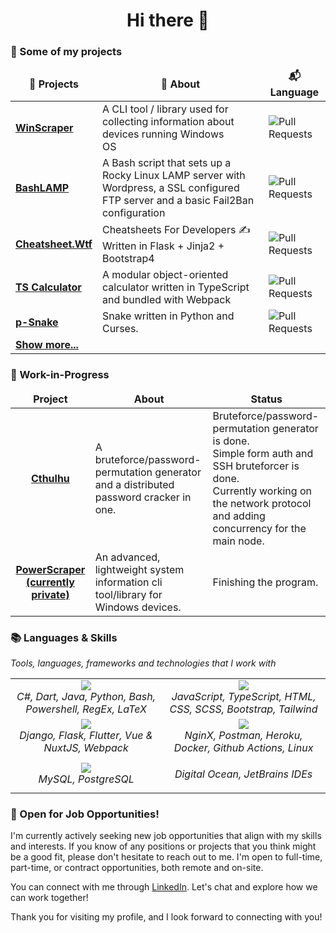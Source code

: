 <h1 align="center">Hi there 👋</h1>

### 📃 Some of my projects

<table align="" style="width: 100%">
    <thead align="center">
    <tr>
        <td><b>🎁 Projects</b></td>
        <td><b>🔖 About</b></td>
        <td><b>📬 Language</b></td>
    </tr>
    </thead>
    <tbody>
        <tr>
        <td><a href="https://github.com/blue-hexagon/WinScraper"><b>WinScraper</b></a></td>
        <td style="">A CLI tool / library used for collecting information about devices running Windows OS&nbsp;&nbsp;&nbsp;&nbsp;&nbsp;&nbsp;&nbsp;&nbsp;&nbsp;&nbsp;&nbsp;&nbsp;&nbsp;&nbsp;&nbsp;&nbsp;&nbsp;&nbsp;&nbsp;&nbsp;&nbsp;&nbsp;&nbsp;</td>
        <td><img alt="Pull Requests"
                 src="https://img.shields.io/github/languages/top/blue-hexagon/WinScraper?style=flat-square&labelColor=343b41"/>
        </td>
    </tr>
    <!--
    <tr>
        <td><a href="https://github.com/blue-hexagon/django-todo"><b>Django Todo</b></a></td>
        <td></td>>
        <td><img alt="Pull Requests"
                 src="https://img.shields.io/github/languages/top/blue-hexagon/django-todo?style=flat-square&labelColor=343b41"/>
        </td>
    </tr>
    -->
     <tr>
        <td><a href="https://github.com/blue-hexagon/BashLamp"><b>BashLAMP</b></a></td>
        <td>A Bash script that sets up a Rocky Linux LAMP server with Wordpress, a SSL configured FTP server and a basic Fail2Ban configuration</td>
        <td><img alt="Pull Requests"
                 src="https://img.shields.io/github/languages/top/blue-hexagon/BashLamp?style=flat-square&labelColor=343b41"/>
        </td>
    </tr>
    <tr>
        <td><a href="https://github.com/blue-hexagon/Cheatsheet"><b>Cheatsheet.Wtf</b></a></td>
        <td>Cheatsheets For Developers ✍ Written in Flask + Jinja2 + Bootstrap4</td>
        <td><img alt="Pull Requests"
                 src="https://img.shields.io/github/languages/top/blue-hexagon/Cheatsheet?style=flat-square&labelColor=343b41"/>
        </td>
    </tr>
    <tr>
        <td><a href="https://github.com/blue-hexagon/TS-Calculator"><b>TS Calculator</b></a></td>
        <td>A modular object-oriented calculator written in TypeScript and bundled with Webpack</td>
        <td><img alt="Pull Requests"
                 src="https://img.shields.io/github/languages/top/blue-hexagon/TS-Calculator?style=flat-square&labelColor=343b41"/>
        </td>
    </tr>
    <tr>
        <td><a href="https://github.com/blue-hexagon/p-Snake"><b>p-Snake</b></a></td>
        <td>Snake written in Python and Curses. </td>
        <td><img alt="Pull Requests"
                 src="https://img.shields.io/github/languages/top/blue-hexagon/p-Snake?style=flat-square&labelColor=343b41"/>
        </td>
    </tr>
    <tr>
        <td><a href="https://github.com/blue-hexagon?tab=repositories"><b>Show more...</b></a></td>
    </tr>
    </tbody>
</table>


### 📃 Work-in-Progress
<table align="" style="width: 100%">
    <thead align="center">
    <tr border: none;>
        <td><b>Project</b></td>
        <td><b>About</b></td>
        <td><b>Status</b></td>
    </tr>
    </thead>
    <tbody>
    <tr>
        <td align="center">
        <a href="https://github.com/blue-hexagon/Cthulhu"><b>Cthulhu</b></a>
        </td>
        <td>
            A bruteforce/password-permutation generator and a distributed password cracker in one.
        </td>
        <td>
            Bruteforce/password-permutation generator is done.<br>Simple form auth and SSH bruteforcer is done.<br>Currently working on the network protocol and adding concurrency for the main node.
        </td>
    </tr>
            <tr>
        <td align="center">
        <a href="https://github.com/blue-hexagon/PowerScraper"><b>PowerScraper (currently private)</b></a>
        </td>
        <td>
An advanced, lightweight system information cli tool/library for Windows devices.
        </td>
        <td>
            Finishing the program.
        </td>
    </tr>
    </tbody>
</table>

### 📚 Languages & Skills
*Tools, languages, frameworks and technologies that I work with*
<table align="center">
<tr>
<td align="center">
<img src="https://skillicons.dev/icons?i=cs,dart,java,python,bash,powershell,regex,latex&theme=light"/>
<br>
<i align="">C#, Dart, Java, Python, Bash, Powershell, RegEx, LaTeX</i>
</td>
<td align="center">
<img src="https://skillicons.dev/icons?i=javascript,typescript,html,css,sass,bootstrap,tailwind&theme=light"/>
<br>
<i align="center">JavaScript, TypeScript, HTML, CSS, SCSS, Bootstrap, Tailwind</i>
</td>
</tr>
    
<tr>
<td align="center">
<img src="https://skillicons.dev/icons?i=django,flask,flutter,nuxtjs,webpack&theme=light"/>
<br>
<i align="center">Django, Flask, Flutter, Vue & NuxtJS, Webpack</i>
</td>
<td align="center">
<img src="https://skillicons.dev/icons?i=nginx,postman,heroku,docker,githubactions,linux&theme=light"/>
<br>
<i align="center">NginX, Postman, Heroku, Docker, Github Actions, Linux</i>
</td>
</tr>
    
<tr>
<td align="center">
<img src="https://skillicons.dev/icons?i=mysql,postgres&theme=light"/>
<br>
<i align="center">MySQL, PostgreSQL</i>
</td>
    
<td align="center">

<i align="center">Digital Ocean, JetBrains IDEs</i>
</td>
</tr>
</table>

### 💼 Open for Job Opportunities!
I'm currently actively seeking new job opportunities that align with my skills and interests. If you know of any positions or projects that you think might be a good fit, please don't hesitate to reach out to me. I'm open to full-time, part-time, or contract opportunities, both remote and on-site.

You can connect with me through [LinkedIn](https://www.linkedin.com/in/ab0f7c-107b94b9/). Let's chat and explore how we can work together!

Thank you for visiting my profile, and I look forward to connecting with you!
